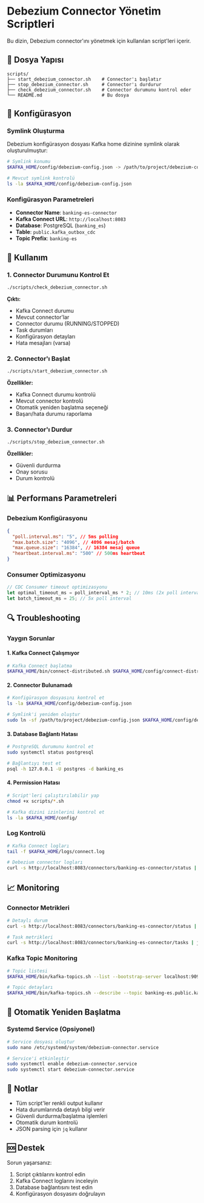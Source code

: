 # Debezium Connector Yönetim Scriptleri

Bu dizin, Debezium connector'ını yönetmek için kullanılan script'leri içerir.

## 📁 Dosya Yapısı

```
scripts/
├── start_debezium_connector.sh    # Connector'ı başlatır
├── stop_debezium_connector.sh     # Connector'ı durdurur
├── check_debezium_connector.sh    # Connector durumunu kontrol eder
└── README.md                      # Bu dosya
```

## 🔧 Konfigürasyon

### Symlink Oluşturma

Debezium konfigürasyon dosyası Kafka home dizinine symlink olarak oluşturulmuştur:

```bash
# Symlink konumu
$KAFKA_HOME/config/debezium-config.json -> /path/to/project/debezium-config.json

# Mevcut symlink kontrolü
ls -la $KAFKA_HOME/config/debezium-config.json
```

### Konfigürasyon Parametreleri

- **Connector Name**: `banking-es-connector`
- **Kafka Connect URL**: `http://localhost:8083`
- **Database**: PostgreSQL (`banking_es`)
- **Table**: `public.kafka_outbox_cdc`
- **Topic Prefix**: `banking-es`

## 🚀 Kullanım

### 1. Connector Durumunu Kontrol Et

```bash
./scripts/check_debezium_connector.sh
```

**Çıktı:**

- Kafka Connect durumu
- Mevcut connector'lar
- Connector durumu (RUNNING/STOPPED)
- Task durumları
- Konfigürasyon detayları
- Hata mesajları (varsa)

### 2. Connector'ı Başlat

```bash
./scripts/start_debezium_connector.sh
```

**Özellikler:**

- Kafka Connect durumu kontrolü
- Mevcut connector kontrolü
- Otomatik yeniden başlatma seçeneği
- Başarı/hata durumu raporlama

### 3. Connector'ı Durdur

```bash
./scripts/stop_debezium_connector.sh
```

**Özellikler:**

- Güvenli durdurma
- Onay sorusu
- Durum kontrolü

## 📊 Performans Parametreleri

### Debezium Konfigürasyonu

```json
{
  "poll.interval.ms": "5", // 5ms polling
  "max.batch.size": "4096", // 4096 mesaj/batch
  "max.queue.size": "16384", // 16384 mesaj queue
  "heartbeat.interval.ms": "500" // 500ms heartbeat
}
```

### Consumer Optimizasyonu

```rust
// CDC Consumer timeout optimizasyonu
let optimal_timeout_ms = poll_interval_ms * 2; // 10ms (2x poll interval)
let batch_timeout_ms = 25; // 5x poll interval
```

## 🔍 Troubleshooting

### Yaygın Sorunlar

#### 1. Kafka Connect Çalışmıyor

```bash
# Kafka Connect başlatma
$KAFKA_HOME/bin/connect-distributed.sh $KAFKA_HOME/config/connect-distributed.properties
```

#### 2. Connector Bulunamadı

```bash
# Konfigürasyon dosyasını kontrol et
ls -la $KAFKA_HOME/config/debezium-config.json

# Symlink'i yeniden oluştur
sudo ln -sf /path/to/project/debezium-config.json $KAFKA_HOME/config/debezium-config.json
```

#### 3. Database Bağlantı Hatası

```bash
# PostgreSQL durumunu kontrol et
sudo systemctl status postgresql

# Bağlantıyı test et
psql -h 127.0.0.1 -U postgres -d banking_es
```

#### 4. Permission Hatası

```bash
# Script'leri çalıştırılabilir yap
chmod +x scripts/*.sh

# Kafka dizini izinlerini kontrol et
ls -la $KAFKA_HOME/config/
```

### Log Kontrolü

```bash
# Kafka Connect logları
tail -f $KAFKA_HOME/logs/connect.log

# Debezium connector logları
curl -s http://localhost:8083/connectors/banking-es-connector/status | jq '.'
```

## 📈 Monitoring

### Connector Metrikleri

```bash
# Detaylı durum
curl -s http://localhost:8083/connectors/banking-es-connector/status | jq '.'

# Task metrikleri
curl -s http://localhost:8083/connectors/banking-es-connector/tasks | jq '.'
```

### Kafka Topic Monitoring

```bash
# Topic listesi
$KAFKA_HOME/bin/kafka-topics.sh --list --bootstrap-server localhost:9092

# Topic detayları
$KAFKA_HOME/bin/kafka-topics.sh --describe --topic banking-es.public.kafka_outbox_cdc --bootstrap-server localhost:9092
```

## 🔄 Otomatik Yeniden Başlatma

### Systemd Service (Opsiyonel)

```bash
# Service dosyası oluştur
sudo nano /etc/systemd/system/debezium-connector.service

# Service'i etkinleştir
sudo systemctl enable debezium-connector.service
sudo systemctl start debezium-connector.service
```

## 📝 Notlar

- Tüm script'ler renkli output kullanır
- Hata durumlarında detaylı bilgi verir
- Güvenli durdurma/başlatma işlemleri
- Otomatik durum kontrolü
- JSON parsing için `jq` kullanır

## 🆘 Destek

Sorun yaşarsanız:

1. Script çıktılarını kontrol edin
2. Kafka Connect loglarını inceleyin
3. Database bağlantısını test edin
4. Konfigürasyon dosyasını doğrulayın
